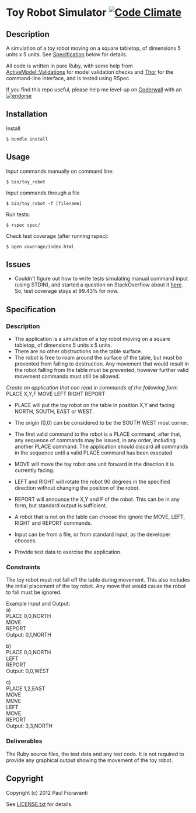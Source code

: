 # Toy Robot Simulator [![Code Climate](https://codeclimate.com/badge.png)](https://codeclimate.com/github/paulfioravanti/toy_robot)

## Description

A simulation of a toy robot moving on a square tabletop, of dimensions 5 units x 5 units.  See [Specification](https://github.com/paulfioravanti/toy_robot#specification) below for details.

All code is written in pure Ruby, with some help from [ActiveModel::Validations](http://api.rubyonrails.org/classes/ActiveModel/Validations.html) for model validation checks and [Thor](https://github.com/wycats/thor) for the command-line interface, and is tested using RSpec.

If you find this repo useful, please help me level-up on [Coderwall](http://coderwall.com/) with an [![endorse](http://api.coderwall.com/pfioravanti/endorse.png)](http://coderwall.com/pfioravanti)

## Installation

Install

    $ bundle install

## Usage

Input commands manually on command line:

    $ bin/toy_robot

Input commands through a file

    $ bin/toy_robot -f [filename]

Run tests:

    $ rspec spec/

Check test coverage (after running rspec):

    $ open coverage/index.html

## Issues

- Couldn't figure out how to write tests simulating manual command input (using STDIN), and started a question on StackOverflow about it [here](http://stackoverflow.com/q/12673485/567863).  So, test coverage stays at 99.43% for now.

## Specification

### Description
- The application is a simulation of a toy robot moving on a square tabletop, of dimensions 5 units x 5 units.
- There are no other obstructions on the table surface.
- The robot is free to roam around the surface of the table, but must be prevented from falling to destruction. Any movement
that would result in the robot falling from the table must be prevented, however further valid movement commands must still
be allowed.


*Create an application that can read in commands of the following form*
PLACE X,Y,F
MOVE
LEFT
RIGHT
REPORT

- PLACE will put the toy robot on the table in position X,Y and facing NORTH, SOUTH, EAST or WEST.
- The origin (0,0) can be considered to be the SOUTH WEST most corner.
- The first valid command to the robot is a PLACE command, after that, any sequence of commands may be issued, in any order, including another PLACE command. The application should discard all commands in the sequence until a valid PLACE command has been executed
- MOVE will move the toy robot one unit forward in the direction it is currently facing.
- LEFT and RIGHT will rotate the robot 90 degrees in the specified direction without changing the position of the robot.
- REPORT will announce the X,Y and F of the robot. This can be in any form, but standard output is sufficient.

- A robot that is not on the table can choose the ignore the MOVE, LEFT, RIGHT and REPORT commands.  
- Input can be from a file, or from standard input, as the developer chooses.  
- Provide test data to exercise the application.

### Constraints
The toy robot must not fall off the table during movement. This also includes the initial placement of the toy robot.
Any move that would cause the robot to fall must be ignored.

Example Input and Output:  
a)  
PLACE 0,0,NORTH  
MOVE  
REPORT  
Output: 0,1,NORTH  

b)  
PLACE 0,0,NORTH  
LEFT  
REPORT  
Output: 0,0,WEST  

c)  
PLACE 1,2,EAST  
MOVE  
MOVE  
LEFT  
MOVE  
REPORT  
Output: 3,3,NORTH

### Deliverables
The Ruby source files, the test data and any test code.
It is not required to provide any graphical output showing the movement of the toy robot.

## Copyright

Copyright (c) 2012 Paul Fioravanti

See [LICENSE.txt](https://github.com/paulfioravanti/toy_robot/blob/master/LICENSE.txt)  for details.